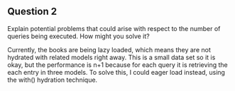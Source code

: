 ## Question 2
Explain potential problems that could arise with respect to the number of queries being executed. How might you solve it?

Currently, the books are being lazy loaded, which means they are not hydrated with related models right away. This is a small data set so it is okay, but the performance is n+1 because for each query it is retrieving the each entry in three models. To solve this, I could eager load instead, using the with() hydration technique.
